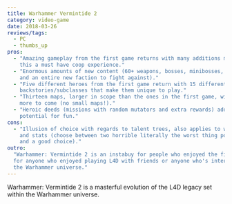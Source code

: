 ```yaml
---
title: Warhammer Vermintide 2
category: video-game
date: 2018-03-26
reviews/tags:
  - PC
  - thumbs_up
pros:
  - "Amazing gameplay from the first game returns with many additions making
    this a must have coop experience."
  - "Enormous amounts of new content (60+ weapons, bosses, minibosses, specials
    and an entire new faction to fight against)."
  - "Five different heroes from the first game return with 15 different
    backstories/subclasses that make them unique to play."
  - "Thirteen maps, larger in scope than the ones in the first game, with many
    more to come (no small maps!)."
  - "Heroic deeds (missions with random mutators and extra rewards) add a lot of
    potential for fun."
cons:
  - "Illusion of choice with regards to talent trees, also applies to weapons
    and stats (choose between two horrible literally the worst thing possible
    and a good choice)."
outro:
  "Warhammer: Vermintide 2 is an instabuy for people who enjoyed the first game,
  for anyone who enjoyed playing L4D with friends or anyone who's interested in
  the Warhammer universe."
---
```


Warhammer: Vermintide 2 is a masterful evolution of the L4D legacy set within
the Warhammer universe.
